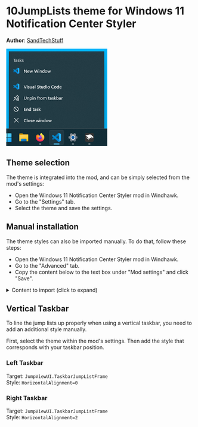 # 10JumpLists theme for Windows 11 Notification Center Styler

**Author**: [SandTechStuff](https://github.com/SandTechStuff)

![Screenshot](screenshot.png)

## Theme selection

The theme is integrated into the mod, and can be simply selected from the mod's
settings:

* Open the Windows 11 Notification Center Styler mod in Windhawk.
* Go to the "Settings" tab.
* Select the theme and save the settings.

## Manual installation

The theme styles can also be imported manually. To do that, follow these steps:

* Open the Windows 11 Notification Center Styler mod in Windhawk.
* Go to the "Advanced" tab.
* Copy the content below to the text box under "Mod settings" and click "Save".

<details>
<summary>Content to import (click to expand)</summary>

```json
{
	"controlStyles[0].target": "Windows.UI.Xaml.Controls.Grid#JumpListGrid",
	"controlStyles[0].styles[0]": "Margin=0,0,0,0",
	"controlStyles[0].styles[1]": "CornerRadius=0",
	"controlStyles[0].styles[2]": "Width=256",
	"controlStyles[1].target": "Windows.UI.Xaml.Controls.Border#JumpListRestyledAcrylic",
	"controlStyles[1].styles[0]": "CornerRadius=0",
	"controlStyles[1].styles[1]": "Background=Transparent",
	"controlStyles[1].styles[2]": "BorderThickness=0,0,0,0",
	"controlStyles[2].target": "JumpViewUI.SystemItemListView#SystemItemList",
	"controlStyles[2].styles[0]": "Width=256",
	"controlStyles[3].target": "JumpViewUI.TaskbarJumpListFrame",
	"controlStyles[3].styles[0]": "Width=256",
	"controlStyles[3].styles[1]": "RequestedTheme=2",
	"controlStyles[4].target": "JumpViewUI.JumpListListView#ItemList",
	"controlStyles[4].styles[0]": "Width=256",
	"controlStyles[4].styles[1]": "Background:=<AcrylicBrush TintColor=\"#202020\" TintOpacity=\"0.75\" FallbackColor=\"#202020\" />",
	"controlStyles[4].styles[2]": "Padding=0,5,0,5",
	"controlStyles[5].target": "JumpViewUI.SystemItemControl > Windows.UI.Xaml.Controls.Grid > Windows.UI.Xaml.Controls.Grid > Windows.UI.Xaml.Controls.TextBlock",
	"controlStyles[5].styles[0]": "FontFamily=Segoe MDL2 Assets",
	"controlStyles[6].target": "Windows.UI.Xaml.Controls.Button#PinButton > Windows.UI.Xaml.Controls.Grid > Windows.UI.Xaml.Controls.ContentPresenter#ContentPresenter > Windows.UI.Xaml.Controls.TextBlock",
	"controlStyles[6].styles[0]": "FontFamily=Segoe MDL2 Assets",
	"controlStyles[7].target": "Windows.UI.Xaml.Controls.Button#PinButton",
	"controlStyles[7].styles[0]": "Width=30",
	"controlStyles[7].styles[1]": "Height=30",
	"controlStyles[8].target": "JumpViewUI.JumpListListViewItem",
	"controlStyles[8].styles[0]": "Margin=0,0,0,0",
	"controlStyles[8].styles[1]": "Height=30",
	"controlStyles[9].target": "JumpViewUI.SystemItemListViewItem",
	"controlStyles[9].styles[0]": "Margin=0,0,0,0",
	"controlStyles[9].styles[1]": "Height=30",
	"controlStyles[10].target": "JumpViewUI.SystemItemListViewItem > Windows.UI.Xaml.Controls.Grid#LayoutRoot@CommonStates > Windows.UI.Xaml.Controls.Border#BackgroundBorder",
	"controlStyles[10].styles[0]": "CornerRadius=0",
	"controlStyles[10].styles[1]": "Background@PointerOver:=<RevealBorderBrush Color=\"Transparent\" TargetTheme=\"1\" Opacity=\"0.5\" FallbackColor=\"#353535\" />",
	"controlStyles[10].styles[2]": "Background@Pressed:=<RevealBorderBrush Color=\"Transparent\" TargetTheme=\"1\" Opacity=\"0.9\" FallbackColor=\"#4c4c4c\" />",
	"controlStyles[10].styles[3]": "BorderBrush@PointerOver:=<RevealBorderBrush Color=\"Transparent\" TargetTheme=\"1\" Opacity=\"1\" />",
	"controlStyles[10].styles[4]": "BorderBrush@Pressed:=<RevealBorderBrush Color=\"Transparent\" TargetTheme=\"1\" Opacity=\"1\" />",
	"controlStyles[10].styles[5]": "BorderThickness=1,1,1,1",
	"controlStyles[11].target": "JumpViewUI.JumpListListViewItem > Windows.UI.Xaml.Controls.Grid#LayoutRoot@CommonStates > Windows.UI.Xaml.Controls.Border#BackgroundBorder",
	"controlStyles[11].styles[0]": "CornerRadius=0",
	"controlStyles[11].styles[1]": "Background@PointerOver:=<RevealBorderBrush Color=\"Transparent\" TargetTheme=\"1\" Opacity=\"0.5\" FallbackColor=\"#353535\"/>",
	"controlStyles[11].styles[2]": "Background@Pressed:=<RevealBorderBrush Color=\"Transparent\" TargetTheme=\"1\" Opacity=\"0.9\" FallbackColor=\"#4c4c4c\" />",
	"controlStyles[11].styles[3]": "BorderBrush@PointerOver:=<RevealBorderBrush Color=\"Transparent\" TargetTheme=\"1\" Opacity=\"1\" />",
	"controlStyles[11].styles[4]": "BorderBrush@Pressed:=<RevealBorderBrush Color=\"Transparent\" TargetTheme=\"1\" Opacity=\"1\" />",
	"controlStyles[11].styles[5]": "BorderThickness=1,1,1,1",
	"controlStyles[12].target": "Windows.UI.Xaml.Controls.Button#PinButton > Windows.UI.Xaml.Controls.Grid > Windows.UI.Xaml.Shapes.Rectangle",
	"controlStyles[12].styles[0]": "Visibility=Collapsed",
	"controlStyles[13].target": "Windows.UI.Xaml.Controls.TextBlock#DisplayNameTextBlock",
	"controlStyles[13].styles[0]": "FontSize=12",
	"controlStyles[13].styles[1]": "FontFamily=Segoe UI",
	"controlStyles[14].target": "JumpViewUI.JumpListCategoryHeaderControl > Windows.UI.Xaml.Controls.Grid > Windows.UI.Xaml.Controls.TextBlock#HeadingTextBlock",
	"controlStyles[14].styles[0]": "Margin=12,10,12,6",
	"controlStyles[14].styles[1]": "FontFamily=Segoe UI",
	"controlStyles[15].target": "Windows.UI.Xaml.Controls.Grid#SystemItemsContainer > Windows.UI.Xaml.Shapes.Rectangle",
	"controlStyles[15].styles[0]": "Visibility=Collapsed",
	"controlStyles[16].target": "Windows.UI.Xaml.Controls.Grid#SystemItemsContainer",
	"controlStyles[16].styles[0]": "Padding=0,5,0,5",
	"controlStyles[17].target": "JumpViewUI.JumpListListViewItem > Windows.UI.Xaml.Controls.Grid#LayoutRoot > Windows.UI.Xaml.Controls.ContentPresenter#ContentPresenter > Windows.UI.Xaml.Controls.Grid#LayoutRoot > Windows.UI.Xaml.Shapes.Rectangle",
	"controlStyles[17].styles[0]": "Margin=12,4,12,4",
	"controlStyles[16].styles[1]": "Background:=<AcrylicBrush TintColor=\"#101010\" TintOpacity=\"0.75\" FallbackColor=\"#101010\" />",
	"controlStyles[18].target": "JumpViewUI.JumpListControl#JumpList",
	"controlStyles[18].styles[0]": "Margin=0,0,0,0",
	"controlStyles[19].target": "Windows.UI.Xaml.Controls.Button#PinButton > Windows.UI.Xaml.Controls.Grid@CommonStates > Windows.UI.Xaml.Controls.Border#BackgroundBorder",
	"controlStyles[19].styles[0]": "Background@PointerOver:=<AcrylicBrush TintColor=\"#7d8787\" TintOpacity=\"0.3\" FallbackColor=\"#494949\" />",
	"controlStyles[19].styles[1]": "Background@Pressed:=<AcrylicBrush TintColor=\"#788787\" TintOpacity=\"0.3\" FallbackColor=\"#5d5d5d\" />",
	"controlStyles[19].styles[2]": "CornerRadius=0"
}
```
</details>

## Vertical Taskbar

To line the jump lists up properly when using a vertical taskbar, you need to add an additional style manually.

First, select the theme within the mod's settings. Then add the style that corresponds with your taskbar position.

### Left Taskbar

Target: `JumpViewUI.TaskbarJumpListFrame` \
Style: `HorizontalAlignment=0`

### Right Taskbar

Target: `JumpViewUI.TaskbarJumpListFrame` \
Style: `HorizontalAlignment=2`
